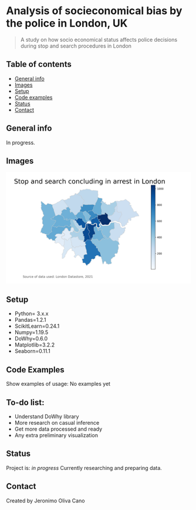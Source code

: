 # Analysis of socieconomical bias by the police in London, UK
> A study on how socio economical status affects police decisions during stop and search procedures in London

## Table of contents
* [General info](#general-info)
* [Images](#screenshots)
* [Setup](#setup)
* [Code examples](#code-examples)
* [Status](#status)
* [Contact](#contact)

## General info
In progress.

## Images
![Examples](./chloropleth/arrests.png)

## Setup
* Python= 3.x.x
* Pandas=1.2.1
* ScikitLearn=0.24.1
* Numpy=1.19.5
* DoWhy=0.6.0
* Matplotlib=3.2.2
* Seaborn=0.11.1

## Code Examples
Show examples of usage:
No examples yet

## To-do list:
* Understand DoWhy library
* More research on casual inference
* Get more data processed and ready
* Any extra preliminary visualization

## Status
Project is: _in progress_
Currently researching and preparing data.


## Contact
Created by Jeronimo Oliva Cano
